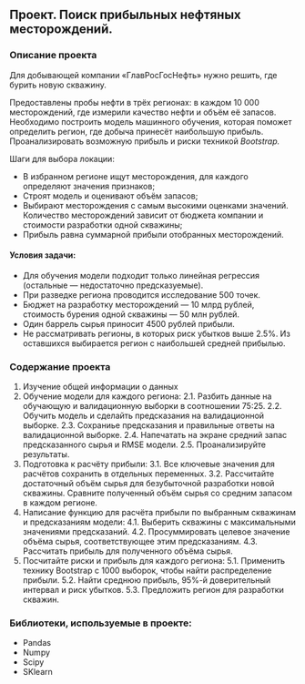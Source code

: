 ## Проект. Поиск прибыльных нефтяных месторождений. 
### Описание проекта
Для добывающей компании «ГлавРосГосНефть» нужно решить, где бурить новую скважину.

Предоставлены пробы нефти в трёх регионах: в каждом 10 000 месторождений, где измерили качество нефти и объём её запасов. Необходимо построить модель машинного обучения, которая поможет определить регион, где добыча принесёт наибольшую прибыль. Проанализировать возможную прибыль и риски техникой *Bootstrap.*

Шаги для выбора локации:

- В избранном регионе ищут месторождения, для каждого определяют значения признаков;
- Строят модель и оценивают объём запасов;
- Выбирают месторождения с самым высокими оценками значений. Количество месторождений зависит от бюджета компании и стоимости разработки одной скважины;
- Прибыль равна суммарной прибыли отобранных месторождений.

#### Условия задачи:
 - Для обучения модели подходит только линейная регрессия (остальные — недостаточно предсказуемые).
 - При разведке региона проводится исследование 500 точек.
 - Бюджет на разработку месторождений — 10 млрд рублей, стоимость бурения одной скважины — 50 млн рублей.
 - Один баррель сырья приносит 4500 рублей прибыли.
 - Не рассматривать регионы, в которых риск убытков выше 2.5%. Из оставшихся выбирается регион с наибольшей средней прибылью.

### Содержание проекта
1. Изучение общей информации о данных
2. Обучение модели для каждого региона:
  2.1. Разбить данные на обучающую и валидационную выборки в соотношении 75:25.
  2.2. Обучить модель и сделайть предсказания на валидационной выборке.
  2.3. Сохраниье предсказания и правильные ответы на валидационной выборке.
  2.4. Напечатать на экране средний запас предсказанного сырья и RMSE модели.
  2.5. Проанализируйте результаты.
3. Подготовка к расчёту прибыли:
  3.1. Все ключевые значения для расчётов сохранить в отдельных переменных.
  3.2. Рассчитайте достаточный объём сырья для безубыточной разработки новой скважины. Сравните полученный объём сырья со средним запасом в каждом регионе.
4. Написание функцию для расчёта прибыли по выбранным скважинам и предсказаниям модели:
  4.1. Выберить скважины с максимальными значениями предсказаний.
  4.2. Просуммировать целевое значение объёма сырья, соответствующее этим предсказаниям.
  4.3. Рассчитать прибыль для полученного объёма сырья.
5. Посчитайте риски и прибыль для каждого региона:
  5.1. Применить технику Bootstrap с 1000 выборок, чтобы найти распределение прибыли.
  5.2. Найти среднюю прибыль, 95%-й доверительный интервал и риск убытков.
  5.3. Предложить регион для разработки скважин.
  
  ### Библиотеки, используемые в проекте:
- Pandas
- Numpy
- Scipy
- SKlearn
